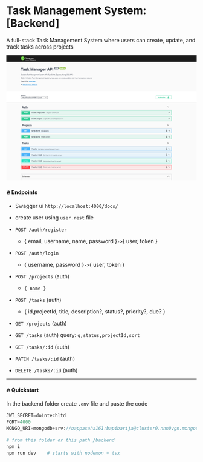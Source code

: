 #  Task Management System: [Backend]

A  full-stack Task Management System where users can create, update, and track tasks across projects

![swagger](../images/swagger.png)


#### 🔥 Endpoints

-  Swagger ui `http://localhost:4000/docs/`
- create user using `user.rest` file

- `POST /auth/register` 
    - { email, username, name, password }` -> `{ user, token }
- `POST /auth/login` 
    - { username, password }` -> `{ user, token }
- `POST /projects`  (auth) 
    - `{ name }`
- `POST /tasks` (auth) 
    - { id,projectId, title, description?, status?, priority?, due? }
- `GET /projects` (auth)
- `GET /tasks` (auth) query: `q,status,projectId,sort`
- `GET /tasks/:id` (auth)
- `PATCH /tasks/:id` (auth)
- `DELETE /tasks/:id` (auth)

---



#### 🔥 Quickstart

In the backend folder  create  `.env` file and  paste the code
```ts
JWT_SECRET=dointechltd
PORT=4000
MONGO_URI=mongodb+srv://bappasaha161:bapibarija@cluster0.nnn0vgn.mongodb.net/doinTech?retryWrites=true&w=majority&appName=Cluster0

```

```bash
# from this folder or this path /backend
npm i
npm run dev    # starts with nodemon + tsx
```




